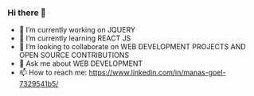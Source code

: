 ### Hi there 👋
- 🔭 I’m currently working on JQUERY
- 🌱 I’m currently learning REACT JS
- 👯 I’m looking to collaborate on WEB DEVELOPMENT PROJECTS AND OPEN SOURCE CONTRIBUTIONS
- 💬 Ask me about WEB DEVELOPMENT
- 📫 How to reach me: https://www.linkedin.com/in/manas-goel-7329541b5/
